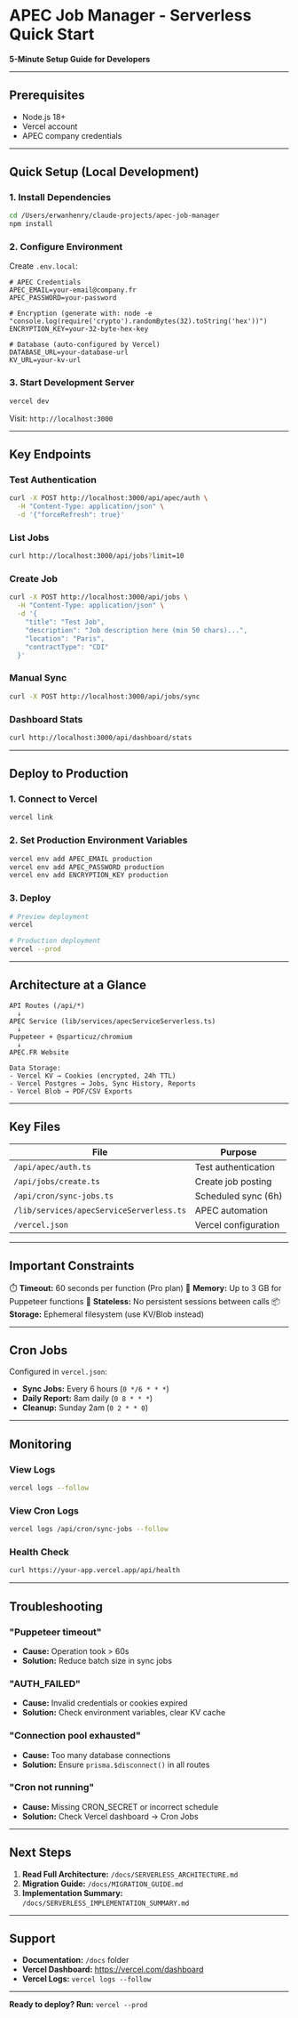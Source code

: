 # APEC Job Manager - Serverless Quick Start

**5-Minute Setup Guide for Developers**

---

## Prerequisites

- Node.js 18+
- Vercel account
- APEC company credentials

---

## Quick Setup (Local Development)

### 1. Install Dependencies

```bash
cd /Users/erwanhenry/claude-projects/apec-job-manager
npm install
```

### 2. Configure Environment

Create `.env.local`:

```env
# APEC Credentials
APEC_EMAIL=your-email@company.fr
APEC_PASSWORD=your-password

# Encryption (generate with: node -e "console.log(require('crypto').randomBytes(32).toString('hex'))")
ENCRYPTION_KEY=your-32-byte-hex-key

# Database (auto-configured by Vercel)
DATABASE_URL=your-database-url
KV_URL=your-kv-url
```

### 3. Start Development Server

```bash
vercel dev
```

Visit: `http://localhost:3000`

---

## Key Endpoints

### Test Authentication

```bash
curl -X POST http://localhost:3000/api/apec/auth \
  -H "Content-Type: application/json" \
  -d '{"forceRefresh": true}'
```

### List Jobs

```bash
curl http://localhost:3000/api/jobs?limit=10
```

### Create Job

```bash
curl -X POST http://localhost:3000/api/jobs \
  -H "Content-Type: application/json" \
  -d '{
    "title": "Test Job",
    "description": "Job description here (min 50 chars)...",
    "location": "Paris",
    "contractType": "CDI"
  }'
```

### Manual Sync

```bash
curl -X POST http://localhost:3000/api/jobs/sync
```

### Dashboard Stats

```bash
curl http://localhost:3000/api/dashboard/stats
```

---

## Deploy to Production

### 1. Connect to Vercel

```bash
vercel link
```

### 2. Set Production Environment Variables

```bash
vercel env add APEC_EMAIL production
vercel env add APEC_PASSWORD production
vercel env add ENCRYPTION_KEY production
```

### 3. Deploy

```bash
# Preview deployment
vercel

# Production deployment
vercel --prod
```

---

## Architecture at a Glance

```
API Routes (/api/*)
  ↓
APEC Service (lib/services/apecServiceServerless.ts)
  ↓
Puppeteer + @sparticuz/chromium
  ↓
APEC.FR Website

Data Storage:
- Vercel KV → Cookies (encrypted, 24h TTL)
- Vercel Postgres → Jobs, Sync History, Reports
- Vercel Blob → PDF/CSV Exports
```

---

## Key Files

| File | Purpose |
|------|---------|
| `/api/apec/auth.ts` | Test authentication |
| `/api/jobs/create.ts` | Create job posting |
| `/api/cron/sync-jobs.ts` | Scheduled sync (6h) |
| `/lib/services/apecServiceServerless.ts` | APEC automation |
| `/vercel.json` | Vercel configuration |

---

## Important Constraints

⏱️ **Timeout:** 60 seconds per function (Pro plan)
💾 **Memory:** Up to 3 GB for Puppeteer functions
🔄 **Stateless:** No persistent sessions between calls
📦 **Storage:** Ephemeral filesystem (use KV/Blob instead)

---

## Cron Jobs

Configured in `vercel.json`:

- **Sync Jobs:** Every 6 hours (`0 */6 * * *`)
- **Daily Report:** 8am daily (`0 8 * * *`)
- **Cleanup:** Sunday 2am (`0 2 * * 0`)

---

## Monitoring

### View Logs

```bash
vercel logs --follow
```

### View Cron Logs

```bash
vercel logs /api/cron/sync-jobs --follow
```

### Health Check

```bash
curl https://your-app.vercel.app/api/health
```

---

## Troubleshooting

### "Puppeteer timeout"

- **Cause:** Operation took > 60s
- **Solution:** Reduce batch size in sync jobs

### "AUTH_FAILED"

- **Cause:** Invalid credentials or cookies expired
- **Solution:** Check environment variables, clear KV cache

### "Connection pool exhausted"

- **Cause:** Too many database connections
- **Solution:** Ensure `prisma.$disconnect()` in all routes

### "Cron not running"

- **Cause:** Missing CRON_SECRET or incorrect schedule
- **Solution:** Check Vercel dashboard → Cron Jobs

---

## Next Steps

1. **Read Full Architecture:** `/docs/SERVERLESS_ARCHITECTURE.md`
2. **Migration Guide:** `/docs/MIGRATION_GUIDE.md`
3. **Implementation Summary:** `/docs/SERVERLESS_IMPLEMENTATION_SUMMARY.md`

---

## Support

- **Documentation:** `/docs` folder
- **Vercel Dashboard:** https://vercel.com/dashboard
- **Vercel Logs:** `vercel logs --follow`

---

**Ready to deploy? Run:** `vercel --prod`
